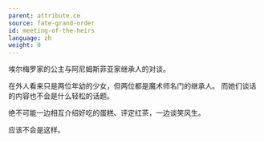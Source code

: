 ```yaml
---
parent: attribute.ce
source: fate-grand-order
id: meeting-of-the-heirs
language: zh
weight: 0
---
```


埃尔梅罗家的公主与阿尼姆斯菲亚家继承人的对谈。

在外人看来只是两位年幼的少女，但两位都是魔术师名门的继承人。
而她们谈话的内容也不会是什么轻松的话题。

绝不可能一边相互介绍好吃的蛋糕、评定红茶，一边谈笑风生。

应该不会是这样。
